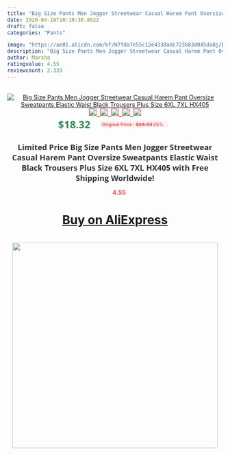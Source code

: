```yaml
---
title: "Big Size Pants Men Jogger Streetwear Casual Harem Pant Oversize Sweatpants Elastic Waist Black Trousers Plus Size 6XL 7XL HX405"
date: 2020-04-18T10:10:36.892Z
draft: false
categories: "Pants"

image: "https://ae01.alicdn.com/kf/H7fda7e55c12e4338adc723683d045da8j/Big-Size-Pants-Men-Jogger-Streetwear-Casual-Harem-Pant-Oversize-Sweatpants-Elastic-Waist-Black-Trousers-Plus.jpg"
description: "Big Size Pants Men Jogger Streetwear Casual Harem Pant Oversize Sweatpants Elastic Waist Black Trousers Plus Size 6XL 7XL HX405"
author: Marsha
ratingvalue: 4.55
reviewcount: 2.333
---
```

<br>
<div style="text-align: center;">
<a href="https://s.click.aliexpress.com/e/_A6MsDB" target="_blank" rel="nofollow noopener noreferrer"><img alt="Big Size Pants Men Jogger Streetwear Casual Harem Pant Oversize Sweatpants Elastic Waist Black Trousers Plus Size 6XL 7XL HX405" class="magnifier-image" src="https://ae01.alicdn.com/kf/H7fda7e55c12e4338adc723683d045da8j/Big-Size-Pants-Men-Jogger-Streetwear-Casual-Harem-Pant-Oversize-Sweatpants-Elastic-Waist-Black-Trousers-Plus.jpg_640x640.jpg">
<br>
<img style="border:1px solid salmon" src="https://ae01.alicdn.com/kf/H7fda7e55c12e4338adc723683d045da8j/Big-Size-Pants-Men-Jogger-Streetwear-Casual-Harem-Pant-Oversize-Sweatpants-Elastic-Waist-Black-Trousers-Plus.jpg_120x120.jpg">&nbsp;&nbsp;<img style="border:1px solid salmon" src="https://ae01.alicdn.com/kf/H8163ab4da35c43f9b853bdc12f0d5c61M/Big-Size-Pants-Men-Jogger-Streetwear-Casual-Harem-Pant-Oversize-Sweatpants-Elastic-Waist-Black-Trousers-Plus.jpg_120x120.jpg">&nbsp;&nbsp;<img style="border:1px solid salmon" src="https://ae01.alicdn.com/kf/He659f40fcd72462c98aa054e24fa6cf4D/Big-Size-Pants-Men-Jogger-Streetwear-Casual-Harem-Pant-Oversize-Sweatpants-Elastic-Waist-Black-Trousers-Plus.jpg_120x120.jpg">&nbsp;&nbsp;<img style="border:1px solid salmon" src="https://ae01.alicdn.com/kf/H193d7bad404c426eb9aac19b9584ffadA/Big-Size-Pants-Men-Jogger-Streetwear-Casual-Harem-Pant-Oversize-Sweatpants-Elastic-Waist-Black-Trousers-Plus.jpg_120x120.jpg">&nbsp;&nbsp;<img style="border:1px solid salmon" src="https://ae01.alicdn.com/kf/H58e22b590b2247f08e7db645e4c693d7Z/Big-Size-Pants-Men-Jogger-Streetwear-Casual-Harem-Pant-Oversize-Sweatpants-Elastic-Waist-Black-Trousers-Plus.jpg_120x120.jpg"></a></div><br0>
<div style="text-align: center;"><span style="background-color: white; border: 0px; box-sizing: border-box; color: seagreen; display: inline-block; font-family: &quot;open sans&quot; , &quot;arial&quot; , &quot;helvetica&quot; , sans-serif , &quot;heiti&quot;; font-size: 24px; font-stretch: inherit; font-weight: 700; line-height: inherit; margin: 0px 10px 0px 0px; padding: 0px; vertical-align: middle;">$18.32 </span>
<span style="background: rgb(255 , 241 , 241); border-radius: 3px; border: 0px; box-sizing: border-box; color: #ff4747; display: inline-block; font-family: inherit; font-size: 12px; font-stretch: inherit; font-style: inherit; font-variant: inherit; font-weight: 600; line-height: inherit; margin: 0px; padding: 2px 5px; transform: scale(0.9); vertical-align: middle;">Original Price : <b style="text-decoration: line-through;">$24.43 </b> 25%&nbsp;&nbsp;</span></div>
<h1 style="color: #333333; display: inline-block; font-family: &quot;open sans&quot; , &quot;arial&quot; , &quot;helvetica&quot; , sans-serif , &quot;heiti&quot;; font-size: 18px; font-stretch: inherit; font-weight: 700; text-align: center;">Limited Price Big Size Pants Men Jogger Streetwear Casual Harem Pant Oversize Sweatpants Elastic Waist Black Trousers Plus Size 6XL 7XL HX405 with Free Shipping Worldwide!</h1>
<div style="color: #ff4747; text-align: center;">
<img src="https://4.bp.blogspot.com/-M0ZcTcb-5uY/XleCXlxnR4I/AAAAAAAAAEc/OrjgMkXV1oMQFaCRZj5HQwOCBcu3w1FegCPcBGAYYCw/s1600/star.png" style="height: 15px;">&nbsp;<b>4.55</b></div>
<div class="button_cont" align="center"><a class="buynow_a" href="https://s.click.aliexpress.com/e/_A6MsDB" target="_blank" rel="nofollow noopener noreferrer"><H1>Buy on AliExpress</H1></a></div><br>
<div class="separator" style="clear: both; text-align: center;">
<img src="https://lh3.googleusercontent.com/-pTy5HemUv9M/XlePHvY0dAI/AAAAAAAAAE4/0nX5iRUoIWY8eMW9Dpxeirr157OZliDIgCLcBGAsYHQ/s1600/badge.gif" width="480">
</div>
